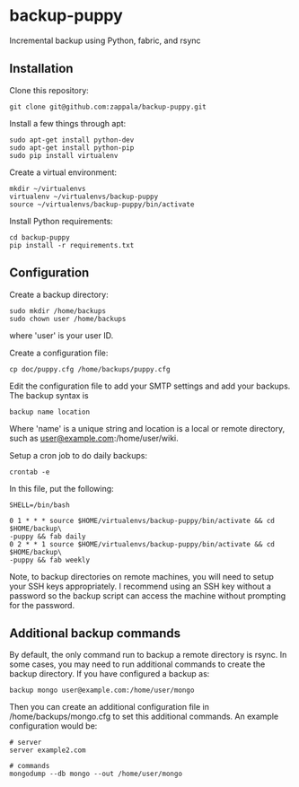 # backup-puppy

Incremental backup using Python, fabric, and rsync

## Installation

Clone this repository:

```
git clone git@github.com:zappala/backup-puppy.git
```

Install a few things through apt:

```
sudo apt-get install python-dev
sudo apt-get install python-pip
sudo pip install virtualenv
```

Create a virtual environment:

```
mkdir ~/virtualenvs
virtualenv ~/virtualenvs/backup-puppy
source ~/virtualenvs/backup-puppy/bin/activate
```

Install Python requirements:

```
cd backup-puppy
pip install -r requirements.txt
```

## Configuration

Create a backup directory:

```
sudo mkdir /home/backups
sudo chown user /home/backups
```

where 'user' is your user ID.

Create a configuration file:

```
cp doc/puppy.cfg /home/backups/puppy.cfg
```

Edit the configuration file to add your SMTP settings and add your backups.
The backup syntax is

```
backup name location
```

Where 'name' is a unique string and location is a local or remote directory,
such as user@example.com:/home/user/wiki.

Setup a cron job to do daily backups:

```
crontab -e
```

In this file, put the following:

```
SHELL=/bin/bash

0 1 * * * source $HOME/virtualenvs/backup-puppy/bin/activate && cd $HOME/backup\
-puppy && fab daily
0 2 * * 1 source $HOME/virtualenvs/backup-puppy/bin/activate && cd $HOME/backup\
-puppy && fab weekly
```

Note, to backup directories on remote machines, you will need to setup
your SSH keys appropriately. I recommend using an SSH key without a
password so the backup script can access the machine without prompting
for the password.

## Additional backup commands

By default, the only command run to backup a remote directory is
rsync.  In some cases, you may need to run additional commands to
create the backup directory. 
If you have configured a backup as:

```
backup mongo user@example.com:/home/user/mongo
```

Then you can create an additional configuration file in
/home/backups/mongo.cfg to set this additional commands. An example
configuration would be:

```
# server
server example2.com

# commands
mongodump --db mongo --out /home/user/mongo
```
